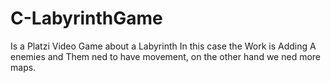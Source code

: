 # C-LabyrinthGame
Is a Platzi Video Game about a Labyrinth
In this case the Work is Adding A enemies and Them ned to have movement,
on the other hand we ned more maps. 
